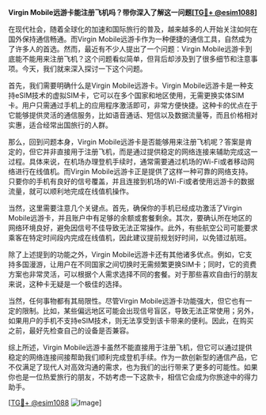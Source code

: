 **Virgin Mobile远游卡能注册飞机吗？带你深入了解这一问题[[TG💪+ @esim1088](https://t.me/s/esim1088)]**

在现代社会，随着全球化的加速和国际旅行的普及，越来越多的人开始关注如何在国外保持通信畅通。而Virgin Mobile远游卡作为一种便捷的通信工具，自然成为了许多人的首选。然而，最近有不少人提出了一个问题：Virgin Mobile远游卡到底能不能用来注册飞机？这个问题看似简单，但背后却涉及到了很多细节和注意事项。今天，我们就来深入探讨一下这个问题。

首先，我们需要明确什么是Virgin Mobile远游卡。Virgin Mobile远游卡是一种支持eSIM技术的虚拟SIM卡，它可以在多个国家和地区使用，无需更换实体SIM卡。用户只需通过手机上的应用程序激活即可，非常方便快捷。这种卡的优点在于它能够提供灵活的通信服务，比如语音通话、短信以及数据流量等，而且价格相对实惠，适合经常出国旅行的人群。

那么，回到问题本身，Virgin Mobile远游卡是否能够用来注册飞机呢？答案是肯定的，但它并非直接用于注册飞机，而是通过提供稳定的网络连接来辅助完成这一过程。具体来说，在机场办理登机手续时，通常需要通过机场的Wi-Fi或者移动网络进行在线值机。而Virgin Mobile远游卡正是提供了这样一种可靠的网络支持。只要你的手机有良好的信号覆盖，并且连接到机场的Wi-Fi或者使用远游卡的数据流量，就可以顺利地完成在线值机操作。

当然，这里需要注意几个关键点。首先，确保你的手机已经成功激活了Virgin Mobile远游卡，并且账户中有足够的余额或套餐剩余。其次，要确认所在地区的网络环境良好，避免因信号不佳导致无法正常操作。此外，有些航空公司可能要求乘客在特定时间段内完成在线值机，因此建议提前规划好时间，以免错过航班。

除了上述提到的功能之外，Virgin Mobile远游卡还有其他诸多优点。例如，它支持多国漫游，让用户在不同国家之间切换时无需频繁更换SIM卡；同时，它的资费方案也非常灵活，可以根据个人需求选择不同的套餐。对于那些喜欢自由行的朋友来说，这种卡无疑是一个极佳的选择。

当然，任何事物都有其局限性。尽管Virgin Mobile远游卡功能强大，但它也有一定的限制。比如，某些偏远地区可能会出现信号盲区，导致无法正常使用；另外，如果用户的手机不支持eSIM技术，则无法享受到该卡带来的便利。因此，在购买之前，最好先检查自己的设备是否兼容。

综上所述，Virgin Mobile远游卡虽然不能直接用于注册飞机，但它可以通过提供稳定的网络连接间接帮助我们顺利完成登机手续。作为一款创新型的通信产品，它不仅满足了现代人对高效沟通的需求，也为我们的出行带来了更多的可能性。如果你也是一位热爱旅行的朋友，不妨考虑一下这款卡，相信它会成为你旅途中的得力助手。

[[TG💪+ @esim1088](https://t.me/s/esim1088) ![Image](https://i.postimg.cc/4NQfJmqS/Snipaste-2025-05-13-00-14-12.png)]